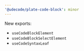 ```yaml
---
'@udecode/plate-code-block': minor
---
```


New exports:
- `useCodeBlockElement`
- `useCodeBlockSelectElement`
- `useCodeSyntaxLeaf`